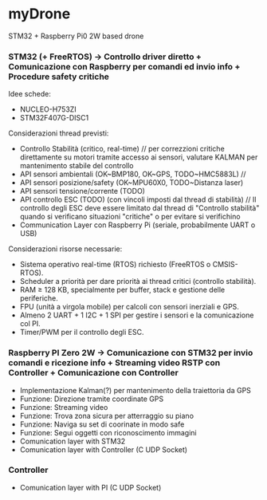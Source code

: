 # myDrone
STM32 + Raspberry Pi0 2W based drone

### STM32 (+ FreeRTOS) -> Controllo driver diretto + Comunicazione con Raspberry per comandi ed invio info + Procedure safety critiche

Idee schede:
- NUCLEO-H753ZI
- STM32F407G-DISC1

Considerazioni thread previsti:
- Controllo Stabilità (critico, real-time) // per correzzioni critiche direttamente su motori tramite accesso ai sensori, valutare KALMAN per mantenimento stabile del controllo
- API sensori ambientali (OK~BMP180, OK~GPS, TODO~HMC5883L) //  
- API sensori posizione/safety (OK~MPU60X0, TODO~Distanza laser)
- API sensori tensione/corrente (TODO)
- API controllo ESC (TODO) (con vincoli imposti dal thread di stabilità) // Il controllo degli ESC deve essere limitato dal thread di "Controllo stabilità" quando si verificano situazioni "critiche" o per evitare si verifichino
- Communication Layer con Raspberry Pi (seriale, probabilmente UART o USB)

Considerazioni risorse necessarie:
- Sistema operativo real-time (RTOS) richiesto (FreeRTOS o CMSIS-RTOS).
- Scheduler a priorità per dare priorità ai thread critici (controllo stabilità).
- RAM ≥ 128 KB, specialmente per buffer, stack e gestione delle periferiche.
- FPU (unità a virgola mobile) per calcoli con sensori inerziali e GPS.
- Almeno 2 UART + 1 I2C + 1 SPI per gestire i sensori e la comunicazione col PI.
- Timer/PWM per il controllo degli ESC.

### Raspberry PI Zero 2W -> Comunicazione con STM32 per invio comandi e ricezione info + Streaming video RSTP con Controller + Comunicazione con Controller
- Implementazione Kalman(?) per mantenimento della traiettoria da GPS
- Funzione: Direzione tramite coordinate GPS
- Funzione: Streaming video
- Funzione: Trova zona sicura per atterraggio su piano
- Funzione: Naviga su set di coorinate in modo safe
- Funzione: Segui oggetti con riconoscimento immagini
- Comunication layer with STM32 
- Comunication layer with Controller (C UDP Socket)

### Controller
- Comunication layer with PI (C UDP Socket)
